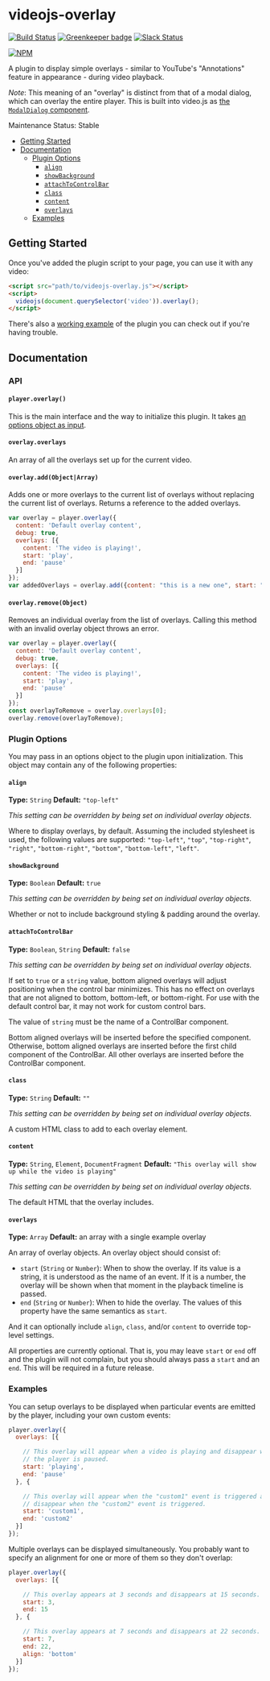 # videojs-overlay

[![Build Status](https://travis-ci.org/brightcove/videojs-overlay.svg?branch=master)](https://travis-ci.org/brightcove/videojs-overlay)
[![Greenkeeper badge](https://badges.greenkeeper.io/brightcove/videojs-overlay.svg)](https://greenkeeper.io/)
[![Slack Status](http://slack.videojs.com/badge.svg)](http://slack.videojs.com)

[![NPM](https://nodei.co/npm/videojs-overlay.png?downloads=true&downloadRank=true)](https://nodei.co/npm/videojs-overlay/)

A plugin to display simple overlays - similar to YouTube's "Annotations" feature in appearance - during video playback.

_Note_: This meaning of an "overlay" is distinct from that of a modal dialog, which can overlay the entire player. This is built into video.js as [the `ModalDialog` component](http://docs.videojs.com/docs/api/modal-dialog.html).

Maintenance Status: Stable

<!-- START doctoc generated TOC please keep comment here to allow auto update -->
<!-- DON'T EDIT THIS SECTION, INSTEAD RE-RUN doctoc TO UPDATE -->


- [Getting Started](#getting-started)
- [Documentation](#documentation)
  - [Plugin Options](#plugin-options)
    - [`align`](#align)
    - [`showBackground`](#showbackground)
    - [`attachToControlBar`](#attachtocontrolbar)
    - [`class`](#class)
    - [`content`](#content)
    - [`overlays`](#overlays)
  - [Examples](#examples)

<!-- END doctoc generated TOC please keep comment here to allow auto update -->


## Getting Started

Once you've added the plugin script to your page, you can use it with any video:

```html
<script src="path/to/videojs-overlay.js"></script>
<script>
  videojs(document.querySelector('video')).overlay();
</script>
```

There's also a [working example](https://github.com/brightcove/videojs-overlay/blob/master/index.html) of the plugin you can check out if you're having trouble.

## Documentation

### API
#### `player.overlay()`
This is the main interface and the way to initialize this plugin. It takes [an options object as input](#plugin-options).

#### `overlay.overlays`

An array of all the overlays set up for the current video.

#### `overlay.add(Object|Array)`

Adds one or more overlays to the current list of overlays without replacing the current list of overlays.
Returns a reference to the added overlays.

```js
var overlay = player.overlay({
  content: 'Default overlay content',
  debug: true,
  overlays: [{
    content: 'The video is playing!',
    start: 'play',
    end: 'pause'
  }]
});
var addedOverlays = overlay.add({content: "this is a new one", start: "play", end: "pause"});
```


#### `overlay.remove(Object)`

Removes an individual overlay from the list of overlays. Calling this method with an invalid overlay object
throws an error.

```js
var overlay = player.overlay({
  content: 'Default overlay content',
  debug: true,
  overlays: [{
    content: 'The video is playing!',
    start: 'play',
    end: 'pause'
  }]
});
const overlayToRemove = overlay.overlays[0];
overlay.remove(overlayToRemove);
```


### Plugin Options

You may pass in an options object to the plugin upon initialization. This
object may contain any of the following properties:

#### `align`

__Type:__ `String`
__Default:__ `"top-left"`

_This setting can be overridden by being set on individual overlay objects._

Where to display overlays, by default. Assuming the included stylesheet is used, the following values are supported: `"top-left"`, `"top"`, `"top-right"`, `"right"`, `"bottom-right"`, `"bottom"`, `"bottom-left"`, `"left"`.

#### `showBackground`

__Type:__ `Boolean`
__Default:__ `true`

_This setting can be overridden by being set on individual overlay objects._

Whether or not to include background styling & padding around the overlay.

#### `attachToControlBar`

__Type:__ `Boolean`, `String`
__Default:__ `false`

_This setting can be overridden by being set on individual overlay objects._

If set to `true` or a `string` value, bottom aligned overlays will adjust positioning when the control bar minimizes. This has no effect on overlays that are not aligned to bottom, bottom-left, or bottom-right. For use with the default control bar, it may not work for custom control bars.

The value of `string` must be the name of a ControlBar component.

Bottom aligned overlays will be inserted before the specified component. Otherwise, bottom aligned overlays are inserted before the first child component of the ControlBar. All other overlays are inserted before the ControlBar component.

#### `class`

__Type:__ `String`
__Default:__ `""`

_This setting can be overridden by being set on individual overlay objects._

A custom HTML class to add to each overlay element.

#### `content`

__Type:__ `String`, `Element`, `DocumentFragment`
__Default:__ `"This overlay will show up while the video is playing"`

_This setting can be overridden by being set on individual overlay objects._

The default HTML that the overlay includes.

#### `overlays`

__Type:__ `Array`
__Default:__ an array with a single example overlay

An array of overlay objects. An overlay object should consist of:

- `start` (`String` or `Number`): When to show the overlay. If its value is a string, it is understood as the name of an event. If it is a number, the overlay will be shown when that moment in the playback timeline is passed.
- `end` (`String` or `Number`): When to hide the overlay. The values of this property have the same semantics as `start`.

And it can optionally include `align`, `class`, and/or `content` to override top-level settings.

All properties are currently optional. That is, you may leave `start` or `end` off and the plugin will not complain, but you should always pass a `start` and an `end`. This will be required in a future release.

### Examples

You can setup overlays to be displayed when particular events are emitted by the player, including your own custom events:

```js
player.overlay({
  overlays: [{

    // This overlay will appear when a video is playing and disappear when
    // the player is paused.
    start: 'playing',
    end: 'pause'
  }, {

    // This overlay will appear when the "custom1" event is triggered and
    // disappear when the "custom2" event is triggered.
    start: 'custom1',
    end: 'custom2'
  }]
});
```

Multiple overlays can be displayed simultaneously. You probably want to specify an alignment for one or more of them so they don't overlap:

```js
player.overlay({
  overlays: [{

    // This overlay appears at 3 seconds and disappears at 15 seconds.
    start: 3,
    end: 15
  }, {

    // This overlay appears at 7 seconds and disappears at 22 seconds.
    start: 7,
    end: 22,
    align: 'bottom'
  }]
});
```
